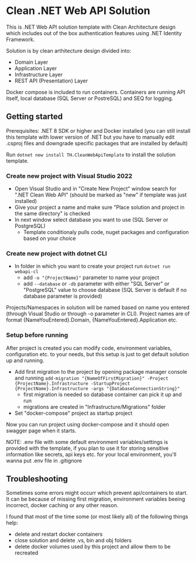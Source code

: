 # Clean .NET Web API Solution

This is .NET Web API solution template with Clean Architecture design which includes out of the box authentication features using .NET Identity Framework.

Solution is by clean arthitecture design divided into:


* Domain Layer
* Application Layer
* Infrastructure Layer
* REST API (Presentation) Layer

Docker compose is included to run containers. Containers are running API itself, local database (SQL Server or PostreSQL) and SEQ for logging.

## Getting started


Prerequisites: .NET 8 SDK or higher and Docker installed (you can still install this template with lower version of .NET but you have to manually edit .csproj files and downgrade specific packages that are installed by default)

Run `dotnet new install TH.CleanWebApiTemplate` to install the solution template.

### Create new project with Visual Studio 2022


* Open Visual Studio and in "Create New Project" window search for ".NET Clean Web API" (should be marked as "new" if template was just installed)
* Give your project a name and make sure "Place solution and project in the same directory" is checked
* In next window select database you want to use (SQL Server or PostgreSQL)
    - Template conditionaly pulls code, nuget packages and configuration based on your choice

### Create new project with dotnet CLI


* In folder in which you want to create your project run `dotnet run webapi-cl`
    - add `-o "{ProjectName}"` parameter to name your project
    - add `--database` or `-db` parameter with either "SQL Server" or "PostgreSQL" value to choose database (SQL Server is default if no database parameter is provided)


Projects/Namespaces in solution will be named based on name you entered (through Visual Studio or through -o parameter in CLI). Project names are of format {NameYouEntered}.Domain, {NameYouEntered}.Application etc.

### Setup before running
After project is created you can modify code, environment variables, configuration etc. to your needs, but this setup is just to get default solution up and running.


* Add first migration to the project by opening package manager console and running `add-migration "{NameOfFirstMigration}" -Project {ProjectName}.Infrastructure -StartupProject {ProjectName}.Infrastructure -args "{DatabaseConnectionString}"` 
    - first migration is needed so database container can pick it up and run
    - migrations are created in "Infrastructure/Migrations" folder
* Set "docker-compose" project as startup project

Now you can run project using docker-compose and it should open swagger page when it starts.


NOTE: .env file with some default environment variables/settings is provided with the template, if you plan to use it for storing sensitive information like secrets, api keys etc. for your local environment, you'll wanna put .env file in .gitignore

## Troubleshooting


Sometimes some errors might occurr which prevent api/containers to start. It can be because of missing first migration, environment variables beeing incorrect, docker caching or any other reason.

I found that most of the time some (or most likely all) of the following things help:
* delete and restart docker containers
* close solution and delete .vs, bin and obj folders
* delete docker volumes used by this project and allow them to be recreated